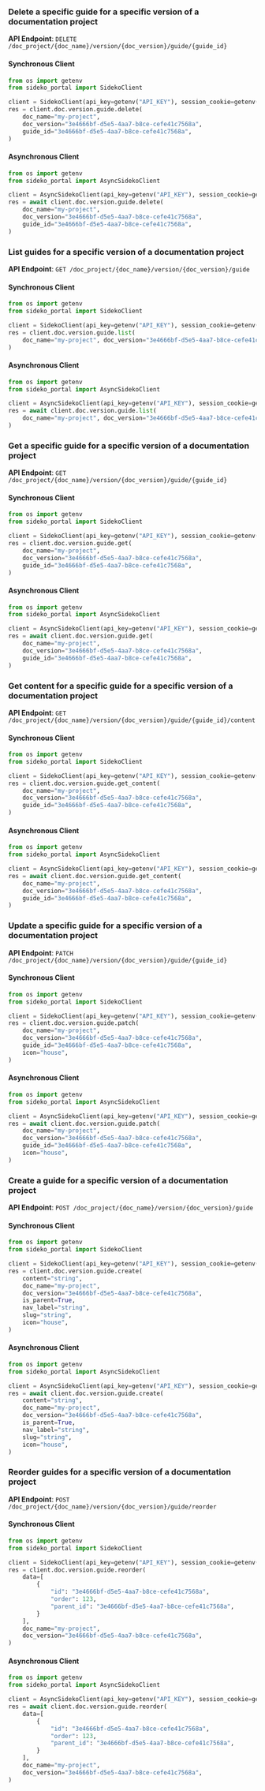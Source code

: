 
### Delete a specific guide for a specific version of a documentation project <a name="delete"></a>



**API Endpoint**: `DELETE /doc_project/{doc_name}/version/{doc_version}/guide/{guide_id}`

#### Synchronous Client

```python
from os import getenv
from sideko_portal import SidekoClient

client = SidekoClient(api_key=getenv("API_KEY"), session_cookie=getenv("API_KEY"))
res = client.doc.version.guide.delete(
    doc_name="my-project",
    doc_version="3e4666bf-d5e5-4aa7-b8ce-cefe41c7568a",
    guide_id="3e4666bf-d5e5-4aa7-b8ce-cefe41c7568a",
)
```

#### Asynchronous Client

```python
from os import getenv
from sideko_portal import AsyncSidekoClient

client = AsyncSidekoClient(api_key=getenv("API_KEY"), session_cookie=getenv("API_KEY"))
res = await client.doc.version.guide.delete(
    doc_name="my-project",
    doc_version="3e4666bf-d5e5-4aa7-b8ce-cefe41c7568a",
    guide_id="3e4666bf-d5e5-4aa7-b8ce-cefe41c7568a",
)
```

### List guides for a specific version of a documentation project <a name="list"></a>



**API Endpoint**: `GET /doc_project/{doc_name}/version/{doc_version}/guide`

#### Synchronous Client

```python
from os import getenv
from sideko_portal import SidekoClient

client = SidekoClient(api_key=getenv("API_KEY"), session_cookie=getenv("API_KEY"))
res = client.doc.version.guide.list(
    doc_name="my-project", doc_version="3e4666bf-d5e5-4aa7-b8ce-cefe41c7568a"
)
```

#### Asynchronous Client

```python
from os import getenv
from sideko_portal import AsyncSidekoClient

client = AsyncSidekoClient(api_key=getenv("API_KEY"), session_cookie=getenv("API_KEY"))
res = await client.doc.version.guide.list(
    doc_name="my-project", doc_version="3e4666bf-d5e5-4aa7-b8ce-cefe41c7568a"
)
```

### Get a specific guide for a specific version of a documentation project <a name="get"></a>



**API Endpoint**: `GET /doc_project/{doc_name}/version/{doc_version}/guide/{guide_id}`

#### Synchronous Client

```python
from os import getenv
from sideko_portal import SidekoClient

client = SidekoClient(api_key=getenv("API_KEY"), session_cookie=getenv("API_KEY"))
res = client.doc.version.guide.get(
    doc_name="my-project",
    doc_version="3e4666bf-d5e5-4aa7-b8ce-cefe41c7568a",
    guide_id="3e4666bf-d5e5-4aa7-b8ce-cefe41c7568a",
)
```

#### Asynchronous Client

```python
from os import getenv
from sideko_portal import AsyncSidekoClient

client = AsyncSidekoClient(api_key=getenv("API_KEY"), session_cookie=getenv("API_KEY"))
res = await client.doc.version.guide.get(
    doc_name="my-project",
    doc_version="3e4666bf-d5e5-4aa7-b8ce-cefe41c7568a",
    guide_id="3e4666bf-d5e5-4aa7-b8ce-cefe41c7568a",
)
```

### Get content for a specific guide for a specific version of a documentation project <a name="get_content"></a>



**API Endpoint**: `GET /doc_project/{doc_name}/version/{doc_version}/guide/{guide_id}/content`

#### Synchronous Client

```python
from os import getenv
from sideko_portal import SidekoClient

client = SidekoClient(api_key=getenv("API_KEY"), session_cookie=getenv("API_KEY"))
res = client.doc.version.guide.get_content(
    doc_name="my-project",
    doc_version="3e4666bf-d5e5-4aa7-b8ce-cefe41c7568a",
    guide_id="3e4666bf-d5e5-4aa7-b8ce-cefe41c7568a",
)
```

#### Asynchronous Client

```python
from os import getenv
from sideko_portal import AsyncSidekoClient

client = AsyncSidekoClient(api_key=getenv("API_KEY"), session_cookie=getenv("API_KEY"))
res = await client.doc.version.guide.get_content(
    doc_name="my-project",
    doc_version="3e4666bf-d5e5-4aa7-b8ce-cefe41c7568a",
    guide_id="3e4666bf-d5e5-4aa7-b8ce-cefe41c7568a",
)
```

### Update a specific guide for a specific version of a documentation project <a name="patch"></a>



**API Endpoint**: `PATCH /doc_project/{doc_name}/version/{doc_version}/guide/{guide_id}`

#### Synchronous Client

```python
from os import getenv
from sideko_portal import SidekoClient

client = SidekoClient(api_key=getenv("API_KEY"), session_cookie=getenv("API_KEY"))
res = client.doc.version.guide.patch(
    doc_name="my-project",
    doc_version="3e4666bf-d5e5-4aa7-b8ce-cefe41c7568a",
    guide_id="3e4666bf-d5e5-4aa7-b8ce-cefe41c7568a",
    icon="house",
)
```

#### Asynchronous Client

```python
from os import getenv
from sideko_portal import AsyncSidekoClient

client = AsyncSidekoClient(api_key=getenv("API_KEY"), session_cookie=getenv("API_KEY"))
res = await client.doc.version.guide.patch(
    doc_name="my-project",
    doc_version="3e4666bf-d5e5-4aa7-b8ce-cefe41c7568a",
    guide_id="3e4666bf-d5e5-4aa7-b8ce-cefe41c7568a",
    icon="house",
)
```

### Create a guide for a specific version of a documentation project <a name="create"></a>



**API Endpoint**: `POST /doc_project/{doc_name}/version/{doc_version}/guide`

#### Synchronous Client

```python
from os import getenv
from sideko_portal import SidekoClient

client = SidekoClient(api_key=getenv("API_KEY"), session_cookie=getenv("API_KEY"))
res = client.doc.version.guide.create(
    content="string",
    doc_name="my-project",
    doc_version="3e4666bf-d5e5-4aa7-b8ce-cefe41c7568a",
    is_parent=True,
    nav_label="string",
    slug="string",
    icon="house",
)
```

#### Asynchronous Client

```python
from os import getenv
from sideko_portal import AsyncSidekoClient

client = AsyncSidekoClient(api_key=getenv("API_KEY"), session_cookie=getenv("API_KEY"))
res = await client.doc.version.guide.create(
    content="string",
    doc_name="my-project",
    doc_version="3e4666bf-d5e5-4aa7-b8ce-cefe41c7568a",
    is_parent=True,
    nav_label="string",
    slug="string",
    icon="house",
)
```

### Reorder guides for a specific version of a documentation project <a name="reorder"></a>



**API Endpoint**: `POST /doc_project/{doc_name}/version/{doc_version}/guide/reorder`

#### Synchronous Client

```python
from os import getenv
from sideko_portal import SidekoClient

client = SidekoClient(api_key=getenv("API_KEY"), session_cookie=getenv("API_KEY"))
res = client.doc.version.guide.reorder(
    data=[
        {
            "id": "3e4666bf-d5e5-4aa7-b8ce-cefe41c7568a",
            "order": 123,
            "parent_id": "3e4666bf-d5e5-4aa7-b8ce-cefe41c7568a",
        }
    ],
    doc_name="my-project",
    doc_version="3e4666bf-d5e5-4aa7-b8ce-cefe41c7568a",
)
```

#### Asynchronous Client

```python
from os import getenv
from sideko_portal import AsyncSidekoClient

client = AsyncSidekoClient(api_key=getenv("API_KEY"), session_cookie=getenv("API_KEY"))
res = await client.doc.version.guide.reorder(
    data=[
        {
            "id": "3e4666bf-d5e5-4aa7-b8ce-cefe41c7568a",
            "order": 123,
            "parent_id": "3e4666bf-d5e5-4aa7-b8ce-cefe41c7568a",
        }
    ],
    doc_name="my-project",
    doc_version="3e4666bf-d5e5-4aa7-b8ce-cefe41c7568a",
)
```
